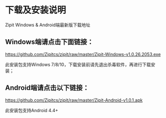 # 下载及安装说明
Zipit Windows &amp; Android端最新版下载地址

## Windows端请点击下面链接：

https://github.com/Zipitcs/zipit/raw/master/Zipit-Windows-v1.0.26.2053.exe

此安装包支持Windows 7/8/10，下载安装前请先退出杀毒软件，再进行下载安装；

## Android端请点击以下链接：

https://github.com/Zipitcs/zipit/raw/master/Zipit-Android-v1.0.1.apk

此安装包支持Android 4.4+
